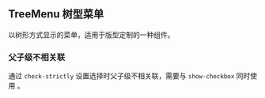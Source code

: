 <div class="demo-header">
<p class="overviewicon">
  <span class="wapi-form-treemenu"/>
</p>

## TreeMenu 树型菜单

<nova-uxlink widget-name="TreeMenu"></nova-uxlink>

以树形方式显示的菜单，适用于版型定制的一种组件。
</div>

### 父子级不相关联

通过 `check-strictly` 设置选择时父子级不相关联，需要与 `show-checkbox` 同时使用 。

<nova-demo-view link="tree-menu/check-strictly"></nova-demo-view>

<br>

